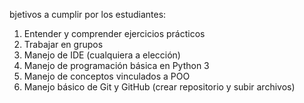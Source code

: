 bjetivos a cumplir por los estudiantes:
1. Entender y comprender ejercicios prácticos
2. Trabajar en grupos
3. Manejo de IDE (cualquiera a elección)
4. Manejo de programación básica en Python 3
5. Manejo de conceptos vinculados a POO
6. Manejo básico de Git y GitHub (crear repositorio y subir archivos)
